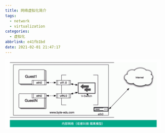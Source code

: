 ```yaml
---
title: 网络虚拟化简介
tags:
  - network
  - virtualization
categories:
  - 虚拟化
abbrlink: e41fb1bd
date: 2021-02-01 21:47:17
---
```


<img src="network-virtualization/image-20210201221242667.png" alt="image-20210201221242667" style="zoom:70%;" />


